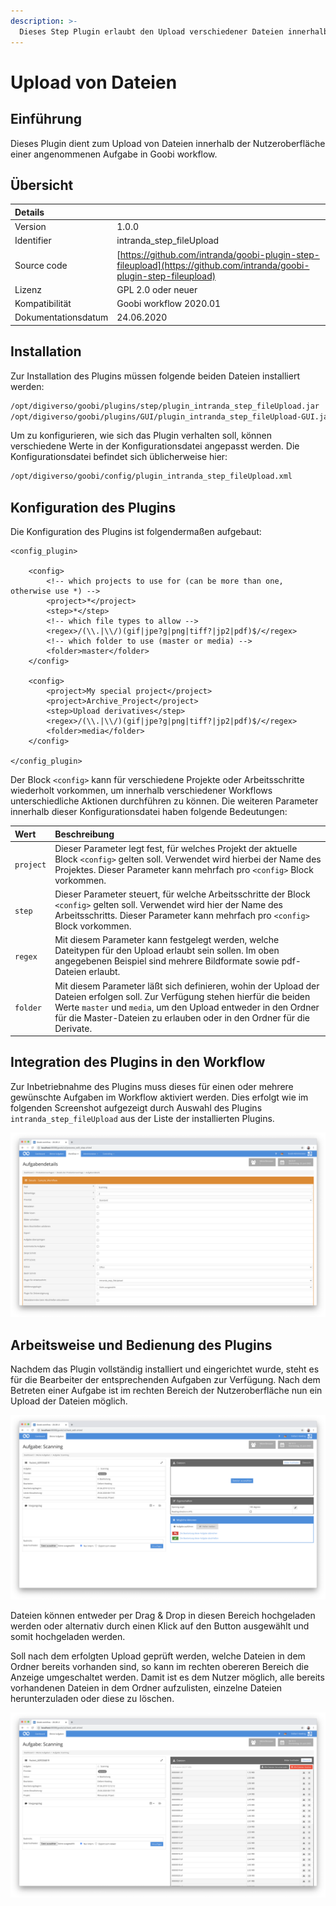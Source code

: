 ```yaml
---
description: >-
  Dieses Step Plugin erlaubt den Upload verschiedener Dateien innerhalb von Aufgaben in der Weboberfläche.
---
```


# Upload von Dateien

## Einführung

Dieses Plugin dient zum Upload von Dateien innerhalb der Nutzeroberfläche einer angenommenen Aufgabe in Goobi workflow.

## Übersicht

| Details |  |
| :--- | :--- |
| Version | 1.0.0 |
| Identifier | intranda\_step\_fileUpload |
| Source code | [https://github.com/intranda/goobi-plugin-step-fileupload](https://github.com/intranda/goobi-plugin-step-fileupload) |
| Lizenz | GPL 2.0 oder neuer |
| Kompatibilität | Goobi workflow 2020.01 |
| Dokumentationsdatum | 24.06.2020 |

## Installation

Zur Installation des Plugins müssen folgende beiden Dateien installiert werden:

```bash
/opt/digiverso/goobi/plugins/step/plugin_intranda_step_fileUpload.jar
/opt/digiverso/goobi/plugins/GUI/plugin_intranda_step_fileUpload-GUI.jar
```

Um zu konfigurieren, wie sich das Plugin verhalten soll, können verschiedene Werte in der Konfigurationsdatei angepasst werden. Die Konfigurationsdatei befindet sich üblicherweise hier:

```bash
/opt/digiverso/goobi/config/plugin_intranda_step_fileUpload.xml
```

## Konfiguration des Plugins

Die Konfiguration des Plugins ist folgendermaßen aufgebaut:

```markup
<config_plugin>

	<config>
		<!-- which projects to use for (can be more than one, otherwise use *) -->
		<project>*</project>
		<step>*</step>
		<!-- which file types to allow -->
		<regex>/(\\.|\\/)(gif|jpe?g|png|tiff?|jp2|pdf)$/</regex>
		<!-- which folder to use (master or media) -->
		<folder>master</folder>
	</config>

	<config>
		<project>My special project</project>
		<project>Archive_Project</project>
		<step>Upload derivatives</step>
		<regex>/(\\.|\\/)(gif|jpe?g|png|tiff?|jp2|pdf)$/</regex>
		<folder>media</folder>
	</config>

</config_plugin>
```

Der Block `<config>` kann für verschiedene Projekte oder Arbeitsschritte wiederholt vorkommen, um innerhalb verschiedener Workflows unterschiedliche Aktionen durchführen zu können. Die weiteren Parameter innerhalb dieser Konfigurationsdatei haben folgende Bedeutungen:

| Wert | Beschreibung |
| :--- | :--- |
| `project` | Dieser Parameter legt fest, für welches Projekt der aktuelle Block `<config>` gelten soll. Verwendet wird hierbei der Name des Projektes. Dieser Parameter kann mehrfach pro `<config>` Block vorkommen. |
| `step` | Dieser Parameter steuert, für welche Arbeitsschritte der Block `<config>` gelten soll. Verwendet wird hier der Name des Arbeitsschritts. Dieser Parameter kann mehrfach pro `<config>` Block vorkommen. |
| `regex` | Mit diesem Parameter kann festgelegt werden, welche Dateitypen  für den Upload erlaubt sein sollen. Im oben angegebenen Beispiel sind mehrere Bildformate sowie pdf-Dateien erlaubt. |
| `folder` | Mit diesem Parameter läßt sich definieren, wohin der Upload der Dateien erfolgen soll. Zur Verfügung stehen hierfür die beiden Werte `master` und `media`, um den Upload entweder in den Ordner für die Master-Dateien zu erlauben oder in den Ordner für die Derivate. |

## Integration des Plugins in den Workflow

Zur Inbetriebnahme des Plugins muss dieses für einen oder mehrere gewünschte Aufgaben im Workflow aktiviert werden. Dies erfolgt wie im folgenden Screenshot aufgezeigt durch Auswahl des Plugins `intranda_step_fileUpload` aus der Liste der installierten Plugins.

![Zuweisung des Plugins zu einer bestimmten Aufgabe](../.gitbook/assets/intranda_step_fileUpload1_de.png)

## Arbeitsweise und Bedienung des Plugins

Nachdem das Plugin vollständig installiert und eingerichtet wurde, steht es für die Bearbeiter der entsprechenden Aufgaben zur Verfügung. Nach dem Betreten einer Aufgabe ist im rechten Bereich der Nutzeroberfläche nun ein Upload der Dateien möglich.

![Anzeige des Uploadbereichs innerhalb der angenommenen Aufgabe](../.gitbook/assets/intranda_step_fileUpload2_de.png)

Dateien können entweder per Drag & Drop in diesen Bereich hochgeladen werden oder alternativ durch einen Klick auf den Button ausgewählt und somit hochgeladen werden.

Soll nach dem erfolgten Upload geprüft werden, welche Dateien in dem Ordner bereits vorhanden sind, so kann im rechten obereren Bereich die Anzeige umgeschaltet werden. Damit ist es dem Nutzer möglich, alle bereits vorhandenen Dateien in dem Ordner aufzulisten, einzelne Dateien herunterzuladen oder diese zu löschen.

![Anzeige der Übersicht über alle bereits vorhandenen Dateeien des Ordners](../.gitbook/assets/intranda_step_fileUpload3_de.png)

